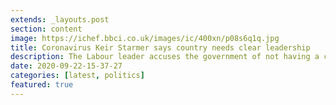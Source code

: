 ```yaml
---
extends: _layouts.post
section: content
image: https://ichef.bbci.co.uk/images/ic/400xn/p08s6q1q.jpg 
title: Coronavirus Keir Starmer says country needs clear leadership 
description: The Labour leader accuses the government of not having a clear strategy to tackle the rising cases. 
date: 2020-09-22-15-37-27 
categories: [latest, politics] 
featured: true 
--- 
```

